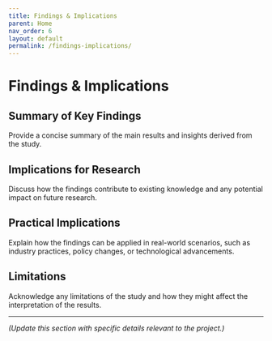 ```yaml
---
title: Findings & Implications
parent: Home
nav_order: 6
layout: default
permalink: /findings-implications/
---
```


# Findings & Implications

## Summary of Key Findings
Provide a concise summary of the main results and insights derived from the study.

## Implications for Research
Discuss how the findings contribute to existing knowledge and any potential impact on future research.

## Practical Implications
Explain how the findings can be applied in real-world scenarios, such as industry practices, policy changes, or technological advancements.

## Limitations
Acknowledge any limitations of the study and how they might affect the interpretation of the results.

---

*(Update this section with specific details relevant to the project.)*
